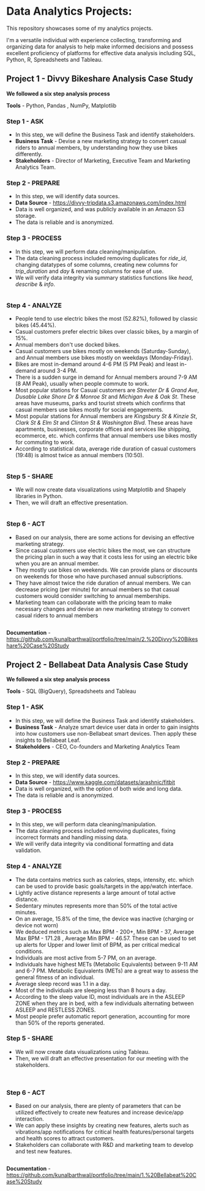 # Data Analytics Projects:

This repository showcases some of my analytics projects.

I'm a versatile individual with experience collecting, transforming and organizing data for analysis to help make informed decisions and possess excellent proficiency of platforms for effective data analysis including SQL, Python, R, Spreadsheets and Tableau.



## Project 1 - Divvy Bikeshare Analysis Case Study

**We followed a six step analysis process**

**Tools** - Python, Pandas , NumPy, Matplotlib


### Step 1 - ASK 
* In this step, we will define the Business Task and identify stakeholders.
* **Business Task** - Devise a new marketing strategy to convert casual riders to annual members, by understanding how they use bikes differently.
* **Stakeholders** - Director of Marketing, Executive Team and Marketing Analytics Team.

### Step 2 - PREPARE
* In this step, we will identify data sources.
* **Data Source** - <https://divvy-tripdata.s3.amazonaws.com/index.html>
* Data is well organized, and was publicly available in an Amazon S3 storage.
* The data is reliable and is anonymized.

### Step 3 - PROCESS
* In this step, we will perform data cleaning/manipulation.
* The data cleaning process included removing duplicates for *ride_id*, changing datatypes of some columns, creating new columns for *trip_duration* and *day* & renaming columns for ease of use.
* We will verify data integrity via summary statistics functions like *head*, *describe* & *info*.

<img src="2. Divvy Bikeshare Case Study/Data Visualization/Bikes used per Day - Casual Customers.png" class="img-responsive" alt="">


### Step 4 - ANALYZE
* People tend to use electric bikes the most (52.82%), followed by classic bikes (45.44%).
* Casual customers prefer electric bikes over classic bikes, by a margin of 15%.
* Annual members don't use docked bikes.
* Casual customers use bikes mostly on weekends (Saturday-Sunday), and Annual members use bikes mostly on weekdays (Monday-Friday).
* Bikes are most in-demand around 4-6 PM (5 PM Peak) and least in-demand around 3-4 PM.
* There is a sudden surge in demand for Annual members around 7-9 AM (8 AM Peak), usually when people commute to work.
* Most popular stations for Casual customers are *Streeter Dr & Grand Ave*, *Dusable Lake Shore Dr & Monroe St* and *Michigan Ave & Oak St*. These areas have museums, parks and tourist streets which confirms that casual members use bikes mostly for social engagements.
* Most popular stations for Annual members are *Kingsbury St & Kinzie St*, *Clark St & Elm St* and *Clinton St & Washington Blvd*. These areas have apartments, businesses, corporate offices and services like shipping, ecommerce, etc. which confirms that annual members use bikes mostly for commuting to work.
* According to statistical data, average ride duration of casual customers (19:48) is almost twice as annual members (10:50).

<img src="2. Divvy Bikeshare Case Study/Data Visualization/Bikes used per hour - Casual Customers.png" class="img-responsive" alt="">


### Step 5 - SHARE
* We will now create data visualizations using Matplotlib and Shapely libraries in Python.
* Then, we will draft an effective presentation.

<img src="2. Divvy Bikeshare Case Study/Data Visualization/Top 10 Start Stations - Casual Customers.png" class="img-responsive" alt="">


### Step 6 - ACT
* Based on our analysis, there are some actions for devising an effective marketing strategy.
* Since casual customers use electric bikes the most, we can structure the pricing plan in such a way that it costs less for using an electric bike when you are an annual member.
* They mostly use bikes on weekends. We can provide plans or discounts on weekends for those who have purchased annual subscriptions.
* They have almost twice the ride duration of annual members. We can decrease pricing (per minute) for annual members so that casual customers would consider switching to annual memberships.
* Marketing team can collaborate with the pricing team to make necessary changes and devise an new marketing strategy to convert casual riders to annual members


<img src="2. Divvy Bikeshare Case Study/Data Visualization/Conclusion.png" class="img-responsive" alt="">

**Documentation** - <https://github.com/kunalbarthwal/portfolio/tree/main/2.%20Divvy%20Bikeshare%20Case%20Study>



## Project 2 - Bellabeat Data Analysis Case Study

**We followed a six step analysis process**

**Tools** - SQL (BigQuery), Spreadsheets and Tableau


### Step 1 - ASK 
* In this step, we will define the Business Task and identify stakeholders.
* **Business Task** - Analyze smart device user data in order to gain insights into how customers use non-Bellabeat smart devices. Then apply these insights to Bellabeat Leaf.
* **Stakeholders** - CEO, Co-founders and Marketing Analytics Team

### Step 2 - PREPARE
* In this step, we will identify data sources.
* **Data Source** - <https://www.kaggle.com/datasets/arashnic/fitbit>
* Data is well organized, with the option of both wide and long data.
* The data is reliable and is anonymized.

### Step 3 - PROCESS
* In this step, we will perform data cleaning/manipulation.
* The data cleaning process included removing duplicates, fixing incorrect formats and handling missing data.
* We will verify data integrity via conditional formatting and data validation.

### Step 4 - ANALYZE
* The data contains metrics such as calories, steps, intensity, etc. which can be used to provide basic goals/targets in the app/watch interface.
* Lightly active distance represents a large amount of total active distance.
* Sedentary minutes represents more than 50%  of the total active minutes.
* On an average, 15.8% of the time, the device was inactive (charging or device not worn)
* We deduced metrics such as Max BPM - 200+, Min BPM - 37, Average Max BPM - 171.28 , Average Min BPM - 46.57. These can be used to set up alerts for Upper and lower limit of BPM, as per critical medical conditions.
* Individuals are most active from 5-7 PM, on an average.
* Individuals have highest METs (Metabolic Equivalents) between 9-11 AM and 6-7 PM. Metabolic Equivalents (METs) are a great way to assess the general fitness of an individual.
* Average sleep record was 1.1 in a day.
* Most of the individuals are sleeping less than 8 hours a day. 
* According to the sleep value ID, most individuals are in the ASLEEP ZONE when they are in bed, with a few individuals alternating between ASLEEP and RESTLESS ZONES.
* Most people prefer automatic report generation, accounting for more than 50% of the reports generated.

### Step 5 - SHARE
* We will now create data visualizations using Tableau.
* Then, we will draft an effective presentation for our meeting with the stakeholders.

<img src="1. Bellabeat Case Study/Tableau Visualizations/Daily Active Distance.png" class="img-responsive" alt="">

<img src="1. Bellabeat Case Study/Tableau Visualizations/Sleep Value.png" class="img-responsive" alt="">

### Step 6 - ACT
* Based on our analysis, there are plenty of parameters that can be utilized effectively to create new features and increase device/app interaction.
* We can apply these insights by creating new features, alerts such as vibrations/app notifications for critical health features/personal targets and health scores to attract customers.
* Stakeholders can collaborate with R&D and marketing team to develop and test new features.

<img src="1. Bellabeat Case Study/Tableau Visualizations/Conclusion.png" class="img-responsive" alt="">

**Documentation** - <https://github.com/kunalbarthwal/portfolio/tree/main/1.%20Bellabeat%20Case%20Study>
